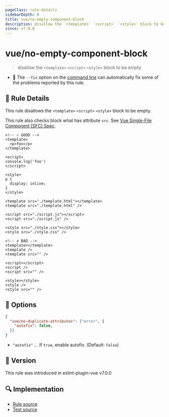 ```yaml
---
pageClass: rule-details
sidebarDepth: 0
title: vue/no-empty-component-block
description: disallow the `<template>` `<script>` `<style>` block to be empty
since: v7.0.0
---
```


# vue/no-empty-component-block

> disallow the `<template>` `<script>` `<style>` block to be empty

- :wrench: The `--fix` option on the [command line](https://eslint.org/docs/user-guide/command-line-interface#fixing-problems) can automatically fix some of the problems reported by this rule.

## :book: Rule Details

This rule disallows the `<template>` `<script>` `<style>` block to be empty.

This rule also checks block what has attribute `src`.
See [Vue Single-File Component (SFC) Spec](https://vue-loader.vuejs.org/spec.html#src-imports).

<eslint-code-block fix :rules="{'vue/no-empty-component-block': ['error', { autofix: true }]}">

```vue
<!-- ✓ GOOD -->
<template>
  <p>foo</p>
</template>

<script>
console.log('foo')
</script>

<style>
p {
  display: inline;
}
</style>

<template src="./template.html"></template>
<template src="./template.html" />

<script src="./script.js"></script>
<script src="./script.js" />

<style src="./style.css"></style>
<style src="./style.css" />

<!-- ✗ BAD -->
<template></template>
<template />
<template src="" />

<script></script>
<script />
<script src="" />

<style></style>
<style />
<style src="" />
```

</eslint-code-block>

## :wrench: Options

```json
{
  "vue/no-duplicate-attributes": ["error", {
    "autofix": false,
  }]
}
```

- `"autofix"` ... If `true`, enable autofix. (Default: `false`)

## :rocket: Version

This rule was introduced in eslint-plugin-vue v7.0.0

## :mag: Implementation

- [Rule source](https://github.com/vuejs/eslint-plugin-vue/blob/master/lib/rules/no-empty-component-block.js)
- [Test source](https://github.com/vuejs/eslint-plugin-vue/blob/master/tests/lib/rules/no-empty-component-block.js)
